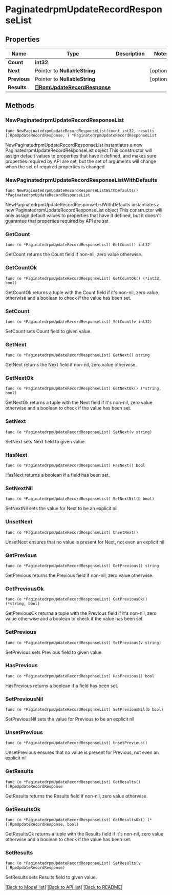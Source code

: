 # PaginatedrpmUpdateRecordResponseList

## Properties

Name | Type | Description | Notes
------------ | ------------- | ------------- | -------------
**Count** | **int32** |  | 
**Next** | Pointer to **NullableString** |  | [optional] 
**Previous** | Pointer to **NullableString** |  | [optional] 
**Results** | [**[]RpmUpdateRecordResponse**](RpmUpdateRecordResponse.md) |  | 

## Methods

### NewPaginatedrpmUpdateRecordResponseList

`func NewPaginatedrpmUpdateRecordResponseList(count int32, results []RpmUpdateRecordResponse, ) *PaginatedrpmUpdateRecordResponseList`

NewPaginatedrpmUpdateRecordResponseList instantiates a new PaginatedrpmUpdateRecordResponseList object
This constructor will assign default values to properties that have it defined,
and makes sure properties required by API are set, but the set of arguments
will change when the set of required properties is changed

### NewPaginatedrpmUpdateRecordResponseListWithDefaults

`func NewPaginatedrpmUpdateRecordResponseListWithDefaults() *PaginatedrpmUpdateRecordResponseList`

NewPaginatedrpmUpdateRecordResponseListWithDefaults instantiates a new PaginatedrpmUpdateRecordResponseList object
This constructor will only assign default values to properties that have it defined,
but it doesn't guarantee that properties required by API are set

### GetCount

`func (o *PaginatedrpmUpdateRecordResponseList) GetCount() int32`

GetCount returns the Count field if non-nil, zero value otherwise.

### GetCountOk

`func (o *PaginatedrpmUpdateRecordResponseList) GetCountOk() (*int32, bool)`

GetCountOk returns a tuple with the Count field if it's non-nil, zero value otherwise
and a boolean to check if the value has been set.

### SetCount

`func (o *PaginatedrpmUpdateRecordResponseList) SetCount(v int32)`

SetCount sets Count field to given value.


### GetNext

`func (o *PaginatedrpmUpdateRecordResponseList) GetNext() string`

GetNext returns the Next field if non-nil, zero value otherwise.

### GetNextOk

`func (o *PaginatedrpmUpdateRecordResponseList) GetNextOk() (*string, bool)`

GetNextOk returns a tuple with the Next field if it's non-nil, zero value otherwise
and a boolean to check if the value has been set.

### SetNext

`func (o *PaginatedrpmUpdateRecordResponseList) SetNext(v string)`

SetNext sets Next field to given value.

### HasNext

`func (o *PaginatedrpmUpdateRecordResponseList) HasNext() bool`

HasNext returns a boolean if a field has been set.

### SetNextNil

`func (o *PaginatedrpmUpdateRecordResponseList) SetNextNil(b bool)`

 SetNextNil sets the value for Next to be an explicit nil

### UnsetNext
`func (o *PaginatedrpmUpdateRecordResponseList) UnsetNext()`

UnsetNext ensures that no value is present for Next, not even an explicit nil
### GetPrevious

`func (o *PaginatedrpmUpdateRecordResponseList) GetPrevious() string`

GetPrevious returns the Previous field if non-nil, zero value otherwise.

### GetPreviousOk

`func (o *PaginatedrpmUpdateRecordResponseList) GetPreviousOk() (*string, bool)`

GetPreviousOk returns a tuple with the Previous field if it's non-nil, zero value otherwise
and a boolean to check if the value has been set.

### SetPrevious

`func (o *PaginatedrpmUpdateRecordResponseList) SetPrevious(v string)`

SetPrevious sets Previous field to given value.

### HasPrevious

`func (o *PaginatedrpmUpdateRecordResponseList) HasPrevious() bool`

HasPrevious returns a boolean if a field has been set.

### SetPreviousNil

`func (o *PaginatedrpmUpdateRecordResponseList) SetPreviousNil(b bool)`

 SetPreviousNil sets the value for Previous to be an explicit nil

### UnsetPrevious
`func (o *PaginatedrpmUpdateRecordResponseList) UnsetPrevious()`

UnsetPrevious ensures that no value is present for Previous, not even an explicit nil
### GetResults

`func (o *PaginatedrpmUpdateRecordResponseList) GetResults() []RpmUpdateRecordResponse`

GetResults returns the Results field if non-nil, zero value otherwise.

### GetResultsOk

`func (o *PaginatedrpmUpdateRecordResponseList) GetResultsOk() (*[]RpmUpdateRecordResponse, bool)`

GetResultsOk returns a tuple with the Results field if it's non-nil, zero value otherwise
and a boolean to check if the value has been set.

### SetResults

`func (o *PaginatedrpmUpdateRecordResponseList) SetResults(v []RpmUpdateRecordResponse)`

SetResults sets Results field to given value.



[[Back to Model list]](../README.md#documentation-for-models) [[Back to API list]](../README.md#documentation-for-api-endpoints) [[Back to README]](../README.md)


